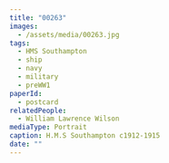 ```yaml
---
title: "00263"
images:
  - /assets/media/00263.jpg
tags:
  - HMS Southampton
  - ship
  - navy
  - military
  - preWW1
paperId:
  - postcard
relatedPeople:
  - William Lawrence Wilson
mediaType: Portrait
caption: H.M.S Southampton c1912-1915
date: ""
---
```

